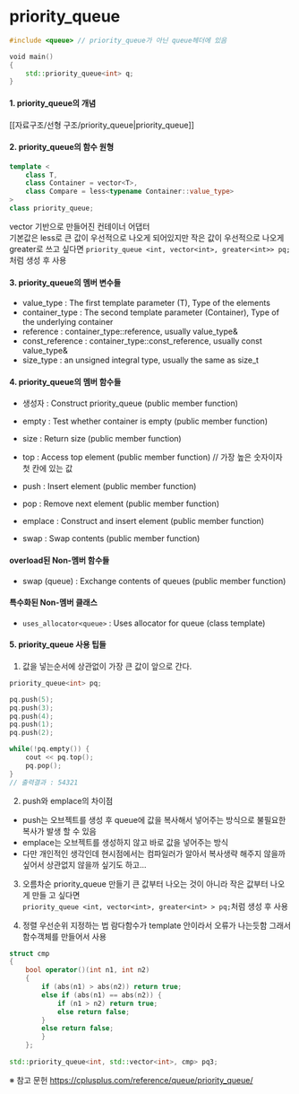 # priority_queue

```C++
#include <queue> // priority_queue가 아닌 queue헤더에 있음

void main()
{
	std::priority_queue<int> q;
}
```

#### 1. priority_queue의 개념
[[자료구조/선형 구조/priority_queue|priority_queue]]

#### 2. priority_queue의 함수 원형
```C++
template <
	class T, 
	class Container = vector<T>,  
	class Compare = less<typename Container::value_type> 
> 
class priority_queue;
```
vector 기반으로 만들어진 컨테이너 어댑터  
기본값은 less로 큰 값이 우선적으로 나오게 되어있지만 작은 값이 우선적으로 나오게 greater로 쓰고 싶다면 `priority_queue <int, vector<int>, greater<int>> pq;`처럼 생성 후 사용

#### 3. priority_queue의 멤버 변수들
- value_type : The first template parameter (T),	Type of the elements
- container_type : The second template parameter (Container), Type of the underlying container
- reference : container_type::reference, usually value_type&
- const_reference : container_type::const_reference,	usually const value_type&
- size_type : an unsigned integral type, usually the same as size_t

#### 4. priority_queue의 멤버 함수들
- 생성자 : Construct priority_queue (public member function)

- empty : Test whether container is empty (public member function)
- size : Return size (public member function)
- top : Access top element (public member function) // 가장 높은 숫자이자 첫 칸에 있는 값

- push : Insert element (public member function)
- pop : Remove next element (public member function)
 
- emplace : Construct and insert element (public member function)
- swap : Swap contents (public member function)

#### overload된 Non-멤버 함수들
- swap (queue) : Exchange contents of queues (public member function)

#### 특수화된 Non-멤버 클래스
- `uses_allocator<queue>` : Uses allocator for queue (class template)

#### 5. priority_queue 사용 팁들
1) 값을 넣는순서에 상관없이 가장 큰 값이 앞으로 간다.
```C++
priority_queue<int> pq;

pq.push(5);
pq.push(3);
pq.push(4);
pq.push(1);
pq.push(2);

while(!pq.empty()) {
	cout << pq.top();
	pq.pop();
}
// 출력결과 : 54321
```

2) push와 emplace의 차이점
- push는 오브젝트를 생성 후 queue에 값을 복사해서 넣어주는 방식으로 불필요한 복사가 발생 할 수 있음
- emplace는 오브젝트를 생성하지 않고 바로 값을 넣어주는 방식
- 다만 개인적인 생각인데 현시점에서는 컴파일러가 알아서 복사생략 해주지 않을까 싶어서 상관없지 않을까 싶기도 하고...

3) 오름차순 priority_queue 만들기
큰 값부터 나오는 것이 아니라 작은 값부터 나오게 만들 고 싶다면  
`priority_queue <int, vector<int>, greater<int> > pq;`처럼 생성 후 사용

4) 정렬 우선순위 지정하는 법
람다함수가 template 안이라서 오류가 나는듯함
그래서 함수객체를 만들어서 사용
```C++
struct cmp 
{ 
	bool operator()(int n1, int n2) 
	{ 
		if (abs(n1) > abs(n2)) return true;
		else if (abs(n1) == abs(n2)) {
			if (n1 > n2) return true; 
			else return false; 
		} 
		else return false; 
		} 
	}; 
	
std::priority_queue<int, std::vector<int>, cmp> pq3;
```



※ 참고 문헌
https://cplusplus.com/reference/queue/priority_queue/